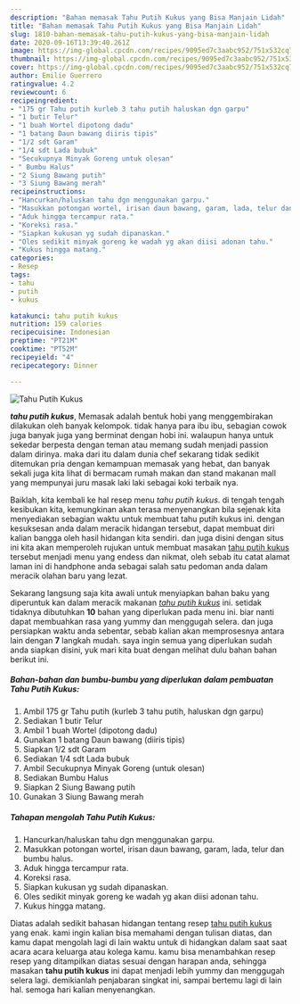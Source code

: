 ```yaml
---
description: "Bahan memasak Tahu Putih Kukus yang Bisa Manjain Lidah"
title: "Bahan memasak Tahu Putih Kukus yang Bisa Manjain Lidah"
slug: 1810-bahan-memasak-tahu-putih-kukus-yang-bisa-manjain-lidah
date: 2020-09-16T13:39:40.261Z
image: https://img-global.cpcdn.com/recipes/9095ed7c3aabc952/751x532cq70/tahu-putih-kukus-foto-resep-utama.jpg
thumbnail: https://img-global.cpcdn.com/recipes/9095ed7c3aabc952/751x532cq70/tahu-putih-kukus-foto-resep-utama.jpg
cover: https://img-global.cpcdn.com/recipes/9095ed7c3aabc952/751x532cq70/tahu-putih-kukus-foto-resep-utama.jpg
author: Emilie Guerrero
ratingvalue: 4.2
reviewcount: 6
recipeingredient:
- "175 gr Tahu putih kurleb 3 tahu putih haluskan dgn garpu"
- "1 butir Telur"
- "1 buah Wortel dipotong dadu"
- "1 batang Daun bawang diiris tipis"
- "1/2 sdt Garam"
- "1/4 sdt Lada bubuk"
- "Secukupnya Minyak Goreng untuk olesan"
- " Bumbu Halus"
- "2 Siung Bawang putih"
- "3 Siung Bawang merah"
recipeinstructions:
- "Hancurkan/haluskan tahu dgn menggunakan garpu."
- "Masukkan potongan wortel, irisan daun bawang, garam, lada, telur dan bumbu halus."
- "Aduk hingga tercampur rata."
- "Koreksi rasa."
- "Siapkan kukusan yg sudah dipanaskan."
- "Oles sedikit minyak goreng ke wadah yg akan diisi adonan tahu."
- "Kukus hingga matang."
categories:
- Resep
tags:
- tahu
- putih
- kukus

katakunci: tahu putih kukus 
nutrition: 159 calories
recipecuisine: Indonesian
preptime: "PT21M"
cooktime: "PT52M"
recipeyield: "4"
recipecategory: Dinner

---
```



![Tahu Putih Kukus](https://img-global.cpcdn.com/recipes/9095ed7c3aabc952/751x532cq70/tahu-putih-kukus-foto-resep-utama.jpg)

<b><i>tahu putih kukus</i></b>, Memasak adalah bentuk hobi yang menggembirakan dilakukan oleh banyak kelompok. tidak hanya para ibu ibu, sebagian cowok juga banyak juga yang berminat dengan hobi ini. walaupun hanya untuk sekedar berpesta dengan teman atau memang sudah menjadi passion dalam dirinya. maka dari itu dalam dunia chef sekarang tidak sedikit ditemukan pria dengan kemampuan memasak yang hebat, dan banyak sekali juga kita lihat di bermacam rumah makan dan stand makanan mall yang mempunyai juru masak laki laki sebagai koki terbaik nya.

Baiklah, kita kembali ke hal resep menu <i>tahu putih kukus</i>. di tengah tengah kesibukan kita, kemungkinan akan terasa menyenangkan bila sejenak kita menyediakan sebagian waktu untuk membuat tahu putih kukus ini. dengan kesuksesan anda dalam meracik hidangan tersebut, dapat membuat diri kalian bangga oleh hasil hidangan kita sendiri. dan juga disini dengan situs ini kita akan memperoleh rujukan untuk membuat masakan <u>tahu putih kukus</u> tersebut menjadi menu yang endess dan nikmat, oleh sebab itu catat alamat laman ini di handphone anda sebagai salah satu pedoman anda dalam meracik olahan baru yang lezat.




Sekarang langsung saja kita awali untuk menyiapkan bahan baku yang diperuntuk kan dalam meracik makanan <u><i>tahu putih kukus</i></u> ini. setidak tidaknya dibutuhkan <b>10</b> bahan yang diperlukan pada menu ini. biar nanti dapat membuahkan rasa yang yummy dan menggugah selera. dan juga persiapkan waktu anda sebentar, sebab kalian akan memprosesnya antara lain dengan <b>7</b> langkah mudah. saya ingin semua yang diperlukan sudah anda siapkan disini, yuk mari kita buat dengan melihat dulu bahan bahan berikut ini.

<!--inarticleads1-->

##### Bahan-bahan dan bumbu-bumbu yang diperlukan dalam pembuatan Tahu Putih Kukus:

1. Ambil 175 gr Tahu putih (kurleb 3 tahu putih, haluskan dgn garpu)
1. Sediakan 1 butir Telur
1. Ambil 1 buah Wortel (dipotong dadu)
1. Gunakan 1 batang Daun bawang (diiris tipis)
1. Siapkan 1/2 sdt Garam
1. Sediakan 1/4 sdt Lada bubuk
1. Ambil Secukupnya Minyak Goreng (untuk olesan)
1. Sediakan  Bumbu Halus
1. Siapkan 2 Siung Bawang putih
1. Gunakan 3 Siung Bawang merah




<!--inarticleads2-->

##### Tahapan mengolah Tahu Putih Kukus:

1. Hancurkan/haluskan tahu dgn menggunakan garpu.
1. Masukkan potongan wortel, irisan daun bawang, garam, lada, telur dan bumbu halus.
1. Aduk hingga tercampur rata.
1. Koreksi rasa.
1. Siapkan kukusan yg sudah dipanaskan.
1. Oles sedikit minyak goreng ke wadah yg akan diisi adonan tahu.
1. Kukus hingga matang.




Diatas adalah sedikit bahasan hidangan tentang resep <u>tahu putih kukus</u> yang enak. kami ingin kalian bisa memahami dengan tulisan diatas, dan kamu dapat mengolah lagi di lain waktu untuk di hidangkan dalam saat saat acara acara keluarga atau kolega kamu. kamu bisa menambahkan resep resep yang ditampilkan diatas sesuai dengan harapan anda, sehingga masakan <b>tahu putih kukus</b> ini dapat menjadi lebih yummy dan menggugah selera lagi. demikianlah penjabaran singkat ini, sampai bertemu lagi di lain hal. semoga hari kalian menyenangkan.
